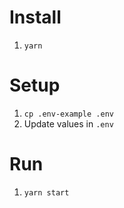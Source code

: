 # Install

1. `yarn`

# Setup

1. `cp .env-example .env`
2. Update values in `.env`

# Run

1. `yarn start`
